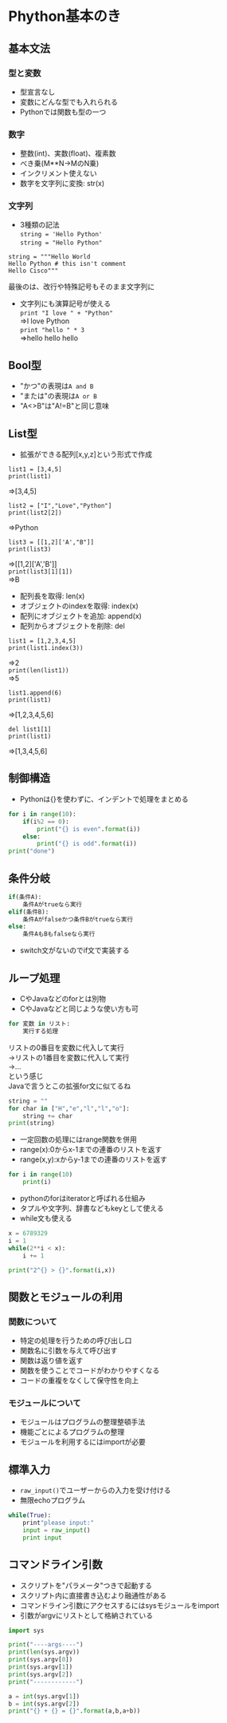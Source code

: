# Phython基本のき

## 基本文法
### 型と変数
- 型宣言なし
- 変数にどんな型でも入れられる
- Pythonでは関数も型の一つ

### 数字
- 整数(int)、実数(float)、複素数
- べき乗(M**N→MのN乗)
- インクリメント使えない
- 数字を文字列に変換: str(x)

### 文字列
- 3種類の記法  
`string = 'Hello Python'`  
`string = "Hello Python"`  
```
string = """Hello World
Hello Python # this isn't comment
Hello Cisco"""
```
最後のは、改行や特殊記号もそのまま文字列に    

- 文字列にも演算記号が使える  
`print "I love " + "Python"`  
=>I love Python  
`print "hello " * 3`  
=>hello hello hello    

## Bool型
- "かつ"の表現は`A and B`
- "または"の表現は`A or B`
- "A<>B"は"A!=B"と同じ意味

## List型
- 拡張ができる配列[x,y,z]という形式で作成  
```
list1 = [3,4,5]
print(list1)
```
=>[3,4,5]  
```
list2 = ["I","Love","Python"]
print(list2[2])
```
=>Python   
```
list3 = [[1,2]['A',"B"]]
print(list3)
```
=>[[1,2]['A','B']]  
`print(list3[1][1])`  
=>B  

- 配列長を取得: len(x)
- オブジェクトのindexを取得: index(x)
- 配列にオブジェクトを追加: append(x)
- 配列からオブジェクトを削除: del
```
list1 = [1,2,3,4,5]
print(list1.index(3))
```
=>2  
`print(len(list1))`  
=>5  
```
list1.append(6)
print(list1)
```
=>[1,2,3,4,5,6]  
```
del list1[1]
print(list1)
```
=>[1,3,4,5,6]  

## 制御構造
- Pythonは{}を使わずに、インデントで処理をまとめる
```python
for i in range(10):
    if(i%2 == 0):
        print("{} is even".format(i))
    else:
        print("{} is odd".format(i))
print("done")
```

## 条件分岐
```python
if(条件A):
    条件Aがtrueなら実行
elif(条件B):
    条件Aがfalseかつ条件Bがtrueなら実行
else:
    条件AもBもfalseなら実行
```
- switch文がないのでif文で実装する

## ループ処理
- CやJavaなどのforとは別物
- CやJavaなどと同じような使い方も可
```python
for 変数 in リスト:
    実行する処理
```
リストの0番目を変数に代入して実行  
→リストの1番目を変数に代入して実行  
→...  
という感じ  
Javaで言うとこの拡張for文に似てるね
```python
string = ""
for char in ["H","e","l","l","o"]:
    string += char
print(string)
```
- 一定回数の処理にはrange関数を併用
- range(x):0からx-1までの連番のリストを返す
- range(x,y):xからy-1までの連番のリストを返す
```python
for i in range(10)
    print(i)
```
- pythonのforはiteratorと呼ばれる仕組み
- タプルや文字列、辞書などもkeyとして使える
- while文も使える
```python
x = 6789329
i = 1
while(2**i < x):
    i += 1

print("2^{} > {}".format(i,x))
```

## 関数とモジュールの利用
### 関数について
- 特定の処理を行うための呼び出し口
- 関数名に引数を与えて呼び出す
- 関数は返り値を返す
- 関数を使うことでコードがわかりやすくなる
- コードの重複をなくして保守性を向上

### モジュールについて
- モジュールはプログラムの整理整頓手法
- 機能ごとによるプログラムの整理
- モジュールを利用するにはimportが必要

## 標準入力
- `raw_input()`でユーザーからの入力を受け付ける
- 無限echoプログラム
```python
while(True):
    print"please input:"
    input = raw_input()
    print input
```

## コマンドライン引数
- スクリプトを"パラメータ"つきで起動する
- スクリプト内に直接書き込むより融通性がある
- コマンドライン引数にアクセスするにはsysモジュールをimport
- 引数がargvにリストとして格納されている
```python
import sys

print("----args----")
print(len(sys.argv))
print(sys.argv[0])
print(sys.argv[1])
print(sys.argv[2])
print("------------")

a = int(sys.argv[1])
b = int(sys.argv[2])
print("{} + {} = {}".format(a,b,a+b))
```

